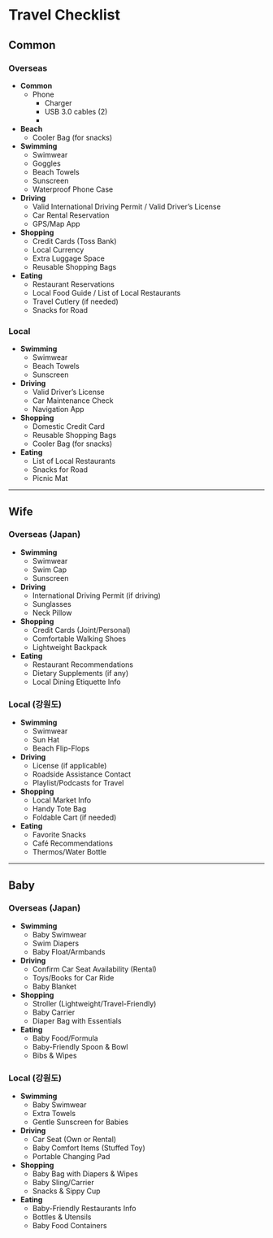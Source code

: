# Travel Checklist

## Common

### Overseas
- **Common**
  - Phone
    - Charger
    - USB 3.0 cables (2)
    - 
- **Beach**
  - Cooler Bag (for snacks)
- **Swimming**
  - Swimwear
  - Goggles
  - Beach Towels
  - Sunscreen
  - Waterproof Phone Case
- **Driving**
  - Valid International Driving Permit / Valid Driver’s License
  - Car Rental Reservation
  - GPS/Map App
- **Shopping**
  - Credit Cards (Toss Bank)
  - Local Currency
  - Extra Luggage Space
  - Reusable Shopping Bags
- **Eating**
  - Restaurant Reservations
  - Local Food Guide / List of Local Restaurants
  - Travel Cutlery (if needed)
  - Snacks for Road

### Local
- **Swimming**
  - Swimwear
  - Beach Towels
  - Sunscreen
- **Driving**
  - Valid Driver’s License
  - Car Maintenance Check
  - Navigation App
- **Shopping**
  - Domestic Credit Card
  - Reusable Shopping Bags
  - Cooler Bag (for snacks)
- **Eating**
  - List of Local Restaurants
  - Snacks for Road
  - Picnic Mat

---

## Wife

### Overseas (Japan)
- **Swimming**
  - Swimwear
  - Swim Cap
  - Sunscreen
- **Driving**
  - International Driving Permit (if driving)
  - Sunglasses
  - Neck Pillow
- **Shopping**
  - Credit Cards (Joint/Personal)
  - Comfortable Walking Shoes
  - Lightweight Backpack
- **Eating**
  - Restaurant Recommendations
  - Dietary Supplements (if any)
  - Local Dining Etiquette Info

### Local (강원도)
- **Swimming**
  - Swimwear
  - Sun Hat
  - Beach Flip-Flops
- **Driving**
  - License (if applicable)
  - Roadside Assistance Contact
  - Playlist/Podcasts for Travel
- **Shopping**
  - Local Market Info
  - Handy Tote Bag
  - Foldable Cart (if needed)
- **Eating**
  - Favorite Snacks
  - Café Recommendations
  - Thermos/Water Bottle

---

## Baby

### Overseas (Japan)
- **Swimming**
  - Baby Swimwear
  - Swim Diapers
  - Baby Float/Armbands
- **Driving**
  - Confirm Car Seat Availability (Rental)
  - Toys/Books for Car Ride
  - Baby Blanket
- **Shopping**
  - Stroller (Lightweight/Travel-Friendly)
  - Baby Carrier
  - Diaper Bag with Essentials
- **Eating**
  - Baby Food/Formula
  - Baby-Friendly Spoon & Bowl
  - Bibs & Wipes

### Local (강원도)
- **Swimming**
  - Baby Swimwear
  - Extra Towels
  - Gentle Sunscreen for Babies
- **Driving**
  - Car Seat (Own or Rental)
  - Baby Comfort Items (Stuffed Toy)
  - Portable Changing Pad
- **Shopping**
  - Baby Bag with Diapers & Wipes
  - Baby Sling/Carrier
  - Snacks & Sippy Cup
- **Eating**
  - Baby-Friendly Restaurants Info
  - Bottles & Utensils
  - Baby Food Containers

